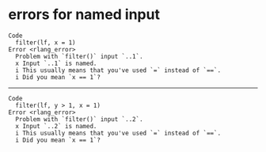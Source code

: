# errors for named input

    Code
      filter(lf, x = 1)
    Error <rlang_error>
      Problem with `filter()` input `..1`.
      x Input `..1` is named.
      i This usually means that you've used `=` instead of `==`.
      i Did you mean `x == 1`?

---

    Code
      filter(lf, y > 1, x = 1)
    Error <rlang_error>
      Problem with `filter()` input `..2`.
      x Input `..2` is named.
      i This usually means that you've used `=` instead of `==`.
      i Did you mean `x == 1`?

